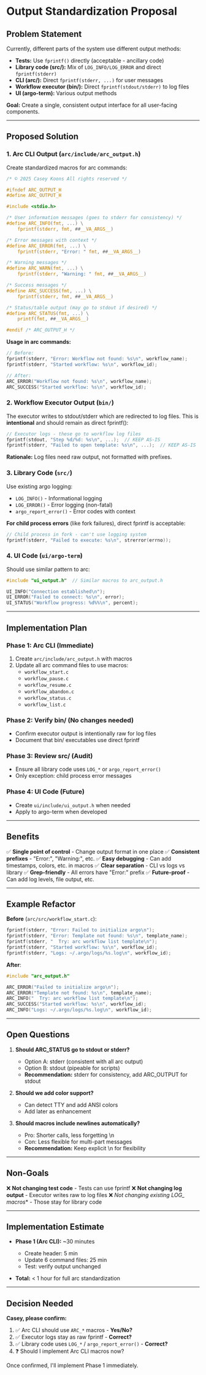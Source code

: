 # Output Standardization Proposal

## Problem Statement

Currently, different parts of the system use different output methods:
- **Tests:** Use `fprintf()` directly (acceptable - ancillary code)
- **Library code (src/):** Mix of `LOG_INFO/LOG_ERROR` and direct `fprintf(stderr)`
- **CLI (arc/):** Direct `fprintf(stderr, ...)` for user messages
- **Workflow executor (bin/):** Direct `fprintf(stdout/stderr)` to log files
- **UI (argo-term):** Various output methods

**Goal:** Create a single, consistent output interface for all user-facing components.

---

## Proposed Solution

### 1. **Arc CLI Output** (`arc/include/arc_output.h`)

Create standardized macros for arc commands:

```c
/* © 2025 Casey Koons All rights reserved */

#ifndef ARC_OUTPUT_H
#define ARC_OUTPUT_H

#include <stdio.h>

/* User information messages (goes to stderr for consistency) */
#define ARC_INFO(fmt, ...) \
    fprintf(stderr, fmt, ##__VA_ARGS__)

/* Error messages with context */
#define ARC_ERROR(fmt, ...) \
    fprintf(stderr, "Error: " fmt, ##__VA_ARGS__)

/* Warning messages */
#define ARC_WARN(fmt, ...) \
    fprintf(stderr, "Warning: " fmt, ##__VA_ARGS__)

/* Success messages */
#define ARC_SUCCESS(fmt, ...) \
    fprintf(stderr, fmt, ##__VA_ARGS__)

/* Status/table output (may go to stdout if desired) */
#define ARC_STATUS(fmt, ...) \
    printf(fmt, ##__VA_ARGS__)

#endif /* ARC_OUTPUT_H */
```

**Usage in arc commands:**
```c
// Before:
fprintf(stderr, "Error: Workflow not found: %s\n", workflow_name);
fprintf(stderr, "Started workflow: %s\n", workflow_id);

// After:
ARC_ERROR("Workflow not found: %s\n", workflow_name);
ARC_SUCCESS("Started workflow: %s\n", workflow_id);
```

### 2. **Workflow Executor Output** (`bin/`)

The executor writes to stdout/stderr which are redirected to log files.
This is **intentional** and should remain as direct fprintf():

```c
// Executor logs - these go to workflow log files
fprintf(stdout, "Step %d/%d: %s\n", ...);  // KEEP AS-IS
fprintf(stderr, "Failed to open template: %s\n", ...);  // KEEP AS-IS
```

**Rationale:** Log files need raw output, not formatted with prefixes.

### 3. **Library Code** (`src/`)

Use existing argo logging:
- `LOG_INFO()` - Informational logging
- `LOG_ERROR()` - Error logging (non-fatal)
- `argo_report_error()` - Error codes with context

**For child process errors** (like fork failures), direct fprintf is acceptable:
```c
// Child process in fork - can't use logging system
fprintf(stderr, "Failed to execute: %s\n", strerror(errno));
```

### 4. **UI Code** (`ui/argo-term`)

Should use similar pattern to arc:
```c
#include "ui_output.h"  // Similar macros to arc_output.h

UI_INFO("Connection established\n");
UI_ERROR("Failed to connect: %s\n", error);
UI_STATUS("Workflow progress: %d%%\n", percent);
```

---

## Implementation Plan

### Phase 1: Arc CLI (Immediate)
1. Create `arc/include/arc_output.h` with macros
2. Update all arc command files to use macros:
   - `workflow_start.c`
   - `workflow_pause.c`
   - `workflow_resume.c`
   - `workflow_abandon.c`
   - `workflow_status.c`
   - `workflow_list.c`

### Phase 2: Verify bin/ (No changes needed)
- Confirm executor output is intentionally raw for log files
- Document that bin/ executables use direct fprintf

### Phase 3: Review src/ (Audit)
- Ensure all library code uses `LOG_*` or `argo_report_error()`
- Only exception: child process error messages

### Phase 4: UI Code (Future)
- Create `ui/include/ui_output.h` when needed
- Apply to argo-term when developed

---

## Benefits

✅ **Single point of control** - Change output format in one place
✅ **Consistent prefixes** - "Error:", "Warning:", etc.
✅ **Easy debugging** - Can add timestamps, colors, etc. in macros
✅ **Clear separation** - CLI vs logs vs library
✅ **Grep-friendly** - All errors have "Error:" prefix
✅ **Future-proof** - Can add log levels, file output, etc.

---

## Example Refactor

**Before** (`arc/src/workflow_start.c`):
```c
fprintf(stderr, "Error: Failed to initialize argo\n");
fprintf(stderr, "Error: Template not found: %s\n", template_name);
fprintf(stderr, "  Try: arc workflow list template\n");
fprintf(stderr, "Started workflow: %s\n", workflow_id);
fprintf(stderr, "Logs: ~/.argo/logs/%s.log\n", workflow_id);
```

**After**:
```c
#include "arc_output.h"

ARC_ERROR("Failed to initialize argo\n");
ARC_ERROR("Template not found: %s\n", template_name);
ARC_INFO("  Try: arc workflow list template\n");
ARC_SUCCESS("Started workflow: %s\n", workflow_id);
ARC_INFO("Logs: ~/.argo/logs/%s.log\n", workflow_id);
```

---

## Open Questions

1. **Should ARC_STATUS go to stdout or stderr?**
   - Option A: stderr (consistent with all arc output)
   - Option B: stdout (pipeable for scripts)
   - **Recommendation:** stderr for consistency, add ARC_OUTPUT for stdout

2. **Should we add color support?**
   - Can detect TTY and add ANSI colors
   - Add later as enhancement

3. **Should macros include newlines automatically?**
   - Pro: Shorter calls, less forgetting \n
   - Con: Less flexible for multi-part messages
   - **Recommendation:** Keep explicit \n for flexibility

---

## Non-Goals

❌ **Not changing test code** - Tests can use fprintf
❌ **Not changing log output** - Executor writes raw to log files
❌ **Not changing existing LOG_* macros** - Those stay for library code

---

## Implementation Estimate

- **Phase 1 (Arc CLI):** ~30 minutes
  - Create header: 5 min
  - Update 6 command files: 25 min
  - Test: verify output unchanged

- **Total:** < 1 hour for full arc standardization

---

## Decision Needed

**Casey, please confirm:**

1. ✅ Arc CLI should use `ARC_*` macros - **Yes/No?**
2. ✅ Executor logs stay as raw fprintf - **Correct?**
3. ✅ Library code uses `LOG_*` / `argo_report_error()` - **Correct?**
4. ❓ Should I implement Arc CLI macros now?

Once confirmed, I'll implement Phase 1 immediately.
